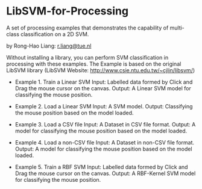 # LibSVM-for-Processing
A set of processing examples that demonstrates the capability of multi-class classification on a 2D SVM.

by Rong-Hao Liang: r.liang@tue.nl

Without installing a library, you can perform SVM classification in processing with these examples.
The Example is based on the original LibSVM library
(LibSVM Website: http://www.csie.ntu.edu.tw/~cjlin/libsvm/)

- Example 1. Train a Linear SVM
Input: Labelled data formed by Click and Drag the mouse cursor on the canvas.
Output: A Linear SVM model for classifying the mouse position.

- Example 2. Load a Linear SVM
Input: A SVM model.
Output: Classifying the mouse position based on the model loaded.

- Example 3. Load a CSV file
Input: A Dataset in CSV file format.
Output: A model for classifying the mouse position based on the model loaded.

- Example 4. Load a non-CSV file
Input: A Dataset in non-CSV file format.
Output: A model for classifying the mouse position based on the model loaded.

- Example 5. Train a RBF SVM
Input: Labelled data formed by Click and Drag the mouse cursor on the canvas.
Output: A RBF-Kernel SVM model for classifying the mouse position.

